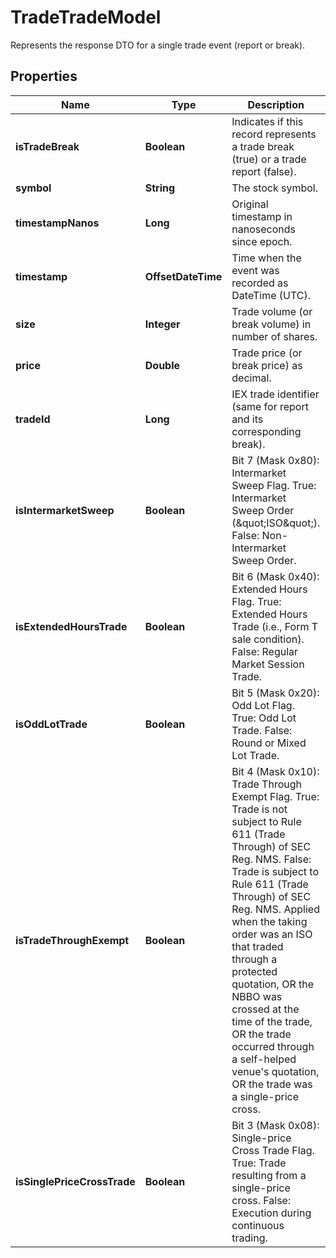 

# TradeTradeModel

Represents the response DTO for a single trade event (report or break).

## Properties

| Name | Type | Description | Notes |
|------------ | ------------- | ------------- | -------------|
|**isTradeBreak** | **Boolean** | Indicates if this record represents a trade break (true) or a trade report (false). |  [optional] |
|**symbol** | **String** | The stock symbol. |  [optional] |
|**timestampNanos** | **Long** | Original timestamp in nanoseconds since epoch. |  [optional] |
|**timestamp** | **OffsetDateTime** | Time when the event was recorded as DateTime (UTC). |  [optional] |
|**size** | **Integer** | Trade volume (or break volume) in number of shares. |  [optional] |
|**price** | **Double** | Trade price (or break price) as decimal. |  [optional] |
|**tradeId** | **Long** | IEX trade identifier (same for report and its corresponding break). |  [optional] |
|**isIntermarketSweep** | **Boolean** | Bit 7 (Mask 0x80): Intermarket Sweep Flag. True: Intermarket Sweep Order (\&quot;ISO\&quot;). False: Non-Intermarket Sweep Order. |  [optional] |
|**isExtendedHoursTrade** | **Boolean** | Bit 6 (Mask 0x40): Extended Hours Flag. True: Extended Hours Trade (i.e., Form T sale condition). False: Regular Market Session Trade. |  [optional] |
|**isOddLotTrade** | **Boolean** | Bit 5 (Mask 0x20): Odd Lot Flag. True: Odd Lot Trade. False: Round or Mixed Lot Trade. |  [optional] |
|**isTradeThroughExempt** | **Boolean** | Bit 4 (Mask 0x10): Trade Through Exempt Flag. True: Trade is not subject to Rule 611 (Trade Through) of SEC Reg. NMS. False: Trade is subject to Rule 611 (Trade Through) of SEC Reg. NMS. Applied when the taking order was an ISO that traded through a protected quotation, OR the NBBO was crossed at the time of the trade, OR the trade occurred through a self-helped venue&#39;s quotation, OR the trade was a single-price cross. |  [optional] |
|**isSinglePriceCrossTrade** | **Boolean** | Bit 3 (Mask 0x08): Single-price Cross Trade Flag. True: Trade resulting from a single-price cross. False: Execution during continuous trading. |  [optional] |



